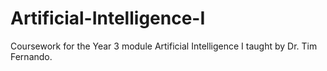 # Artificial-Intelligence-I
Coursework for the Year 3 module Artificial Intelligence I taught by Dr. Tim Fernando.

